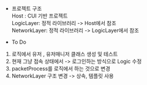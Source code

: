 
* 프로젝트 구조  
Host : CUI 기반 프로젝트  
LogicLayer: 정적 라이브러리 -> Host에서 참조  
NetworkLayer: 정적 라이브러리 -> LogicLayer에서 참조  


* To Do
1. 로직에서 유저 , 유저매니저 클래스 생성 및 테스트   
2. 현재 그냥 접속 상태에서 -> 로그인하는 방식으로 Logic 수정  
3. packetProcess를 로직에서 하는 것으로 변경   
4. NetworkLayer 구조 변경 -> 상속, 템플릿 사용  
